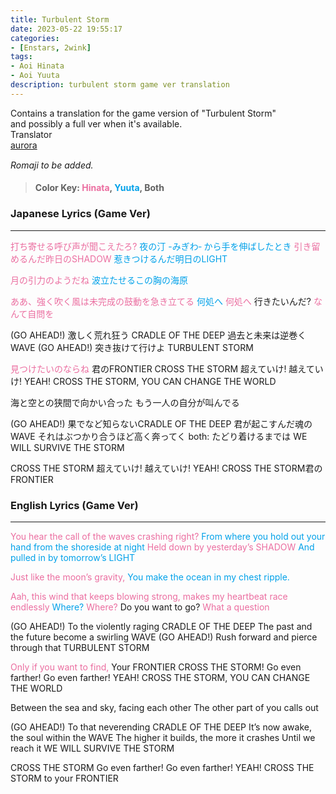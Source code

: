 ```yaml
---
title: Turbulent Storm
date: 2023-05-22 19:55:17
categories:
- [Enstars, 2wink]
tags:
- Aoi Hinata
- Aoi Yuuta
description: turbulent storm game ver translation
---
```



<div class="preview-wrapper reverse" style="--storyColor: #hex;--storyColor-rgb: r,g,b;--storyColor-h: hue;--storyColor-s: saturation%;--storyColor-l: lightness%;">
  <div class="grid-wrapper">
      <div class="preview-background" style="background-image: url('https://cdn.discordapp.com/attachments/1110345002015535124/1110356633239957544/IMG_4880.png')"></div>
      <div class="preview-box" style="background: calc(var(--card-background) + 2%)">
          <div class="info-area">
              <div class="synopsis" style="width: 90%;">
                Contains a translation for the game version of "Turbulent Storm" and possibly a full ver when it's available.
              </div>
          </div>
          <div class="info-item tl">
              <div class="label">
                  Translator
              </div>
              <div class="value">
                  <a href="https://twitter.com/azurecrystalz">aurora</a>
              </div>
            </div>
        </div>
  </div>
</div>

<!-- more -->

<div style="margin-top: 3%">
  <style>
    [character] {
      --dark-mode: hsl(var(--hue), 30%, 30%);
      display: flex;
    }
    [character]::before {
      position: absolute;
      margin-left: 75px;
    }
    [character] p {
      max-width: calc(100% - 75px);
      margin-left: 75px;
      color: inherit;
    }
    :root[theme='dark'] [character] p {
      background: var(--dark-mode);
    }
    :root[theme='dark'] [character] p .thought {
      color: #9f9fff;
    }
    :root[theme='light'] [character] p {
      background: var(--light-mode);
    }
    [character] p:first-child {
      margin-top: 20px;
      border-top-left-radius: 0px;
    }
    [character] p:first-child::before {
      position: absolute;
      left: 0;
    }
    [character]::after {
      display: none;
      left: 65px;
      top: 37px;
    }
    .msr-narration {
      display: flex;
      align-items: center;
      margin: 20px 0px;
      gap: 5px;
    }
    .msr-narration::before {
      content: "";
      display: inline-block;
      background: var(--article-text);
      height: 1px;
      width: 15%;
    }
    .msr-narration p {
      margin: 0;
    }
  </style>

*Romaji to be added.*
>#### Color Key: <span style="color: #EB6EA0;">Hinata</span>, <span style="color: #00A1E9;">Yuuta</span>, Both
### Japanese Lyrics (Game Ver)
***
<span style="color: #EB6EA0;">打ち寄せる呼び声が聞こえたろ?</span>
<span style="color: #00A1E9;">夜の汀 -みぎわ‐ から手を伸ばしたとき</span>
<span style="color: #EB6EA0;">引き留めるんだ昨日のSHADOW</span>
<span style="color: #00A1E9;">惹きつけるんだ明日のLIGHT</span>

<span style="color: #EB6EA0;">月の引力のようだね</span>
<span style="color: #00A1E9;">波立たせるこの胸の海原</span>

<span style="color: #EB6EA0;">ああ、強く吹く風は未完成の鼓動を急き立てる</span>
<span style="color: #00A1E9;">何処へ</span>
<span style="color: #EB6EA0;">何処へ</span>
行きたいんだ?
<span style="color: #EB6EA0;">なんて自問を</span>

(GO AHEAD!) 激しく荒れ狂う CRADLE OF THE DEEP
過去と未来は逆巻くWAVE
(GO AHEAD!) 突き抜けて行けよ TURBULENT STORM

<span style="color: #EB6EA0;">見つけたいのならね</span>
君のFRONTIER
CROSS THE STORM 超えていけ! 越えていけ! YEAH!
CROSS THE STORM, YOU CAN CHANGE THE WORLD

海と空との狭間で向かい合った
もう一人の自分が叫んでる

(GO AHEAD!) 果でなど知らないCRADLE OF THE DEEP
君が起こすんだ魂のWAVE
それはぶつかり合うほど高く奔ってく
both: たどり着けるまでは WE WILL SURVIVE THE STORM

CROSS THE STORM 超えていけ! 越えていけ! YEAH!
CROSS THE STORM君のFRONTIER

### English Lyrics (Game Ver)
***

<span style="color: #EB6EA0;">You hear the call of the waves crashing right?</span>
<span style="color: #00A1E9;">From where you hold out your hand from the shoreside at night</span>
<span style="color: #EB6EA0;">Held down by yesterday’s SHADOW</span>
<span style="color: #00A1E9;">And pulled in by tomorrow’s LIGHT</span>

<span style="color: #EB6EA0;">Just like the moon’s gravity,</span>
<span style="color: #00A1E9;">You make the ocean in my chest ripple.</span>

<span style="color: #EB6EA0;">Aah, this wind that keeps blowing strong, makes my heartbeat race endlessly</span>
<span style="color: #00A1E9;">Where?</span>
<span style="color: #EB6EA0;">Where?</span>
Do you want to go?
<span style="color: #EB6EA0;">What a question</span>

(GO AHEAD!) To the violently raging CRADLE OF THE DEEP
The past and the future become a swirling WAVE
(GO AHEAD!) Rush forward and pierce through that TURBULENT STORM

<span style="color: #EB6EA0;">Only if you want to find,</span>
Your FRONTIER
CROSS THE STORM! Go even farther! Go even farther! YEAH!
CROSS THE STORM, YOU CAN CHANGE THE WORLD

Between the sea and sky, facing each other
The other part of you calls out

(GO AHEAD!) To that neverending CRADLE OF THE DEEP
It’s now awake, the soul within the WAVE
The higher it builds, the more it crashes 
Until we reach it WE WILL SURVIVE THE STORM

CROSS THE STORM Go even farther! Go even farther! YEAH!
CROSS THE STORM to your FRONTIER

  <!-- CONTENT GOES HERE -->
    
  <!-- 
    TO CHANGE COLOR
    <span style="color: #000000;">INSERT TEXT</span>
  -->

  </div>